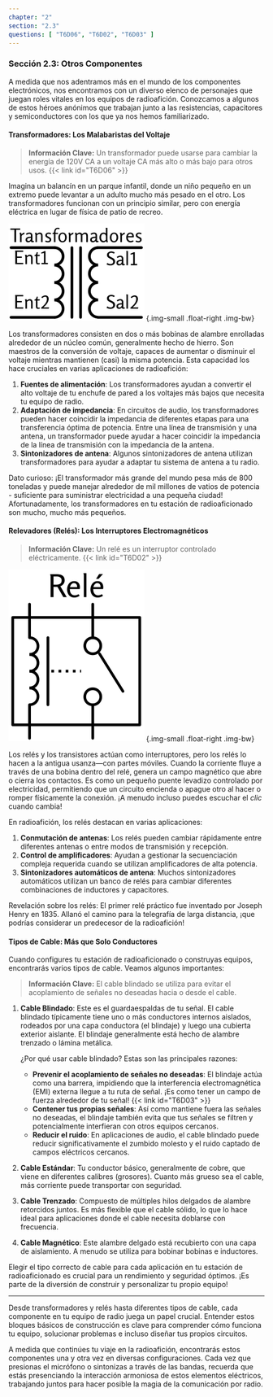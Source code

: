```yaml
---
chapter: "2"
section: "2.3"
questions: [ "T6D06", "T6D02", "T6D03" ]
---
```


### Sección 2.3: Otros Componentes

A medida que nos adentramos más en el mundo de los componentes electrónicos, nos encontramos con un diverso elenco de personajes que juegan roles vitales en los equipos de radioafición. Conozcamos a algunos de estos héroes anónimos que trabajan junto a las resistencias, capacitores y semiconductores con los que ya nos hemos familiarizado.

#### Transformadores: Los Malabaristas del Voltaje

> **Información Clave:** Un transformador puede usarse para cambiar la energía de 120V CA a un voltaje CA más alto o más bajo para otros usos. {{< link id="T6D06" >}}

Imagina un balancín en un parque infantil, donde un niño pequeño en un extremo puede levantar a un adulto mucho más pesado en el otro. Los transformadores funcionan con un principio similar, pero con energía eléctrica en lugar de física de patio de recreo.

![Diagrama esquemático de transformador](../../../images/s2-3-transformer-es.svg)
{.img-small .float-right .img-bw}

Los transformadores consisten en dos o más bobinas de alambre enrolladas alrededor de un núcleo común, generalmente hecho de hierro. Son maestros de la conversión de voltaje, capaces de aumentar o disminuir el voltaje mientras mantienen (casi) la misma potencia. Esta capacidad los hace cruciales en varias aplicaciones de radioafición:

1. **Fuentes de alimentación**: Los transformadores ayudan a convertir el alto voltaje de tu enchufe de pared a los voltajes más bajos que necesita tu equipo de radio.
2. **Adaptación de impedancia**: En circuitos de audio, los transformadores pueden hacer coincidir la impedancia de diferentes etapas para una transferencia óptima de potencia. Entre una línea de transmisión y una antena, un transformador puede ayudar a hacer coincidir la impedancia de la línea de transmisión con la impedancia de la antena.
3. **Sintonizadores de antena**: Algunos sintonizadores de antena utilizan transformadores para ayudar a adaptar tu sistema de antena a tu radio.

Dato curioso: ¡El transformador más grande del mundo pesa más de 800 toneladas y puede manejar alrededor de mil millones de vatios de potencia - suficiente para suministrar electricidad a una pequeña ciudad! Afortunadamente, los transformadores en tu estación de radioaficionado son mucho, mucho más pequeños.

#### Relevadores (Relés): Los Interruptores Electromagnéticos

> **Información Clave:** Un relé es un interruptor controlado eléctricamente. {{< link id="T6D02" >}}

![Diagrama esquemático de relé](../../../images/s2-3-relay-es.svg)
{.img-small .float-right .img-bw}

Los relés y los transistores actúan como interruptores, pero los relés lo hacen a la antigua usanza—con partes móviles. Cuando la corriente fluye a través de una bobina dentro del relé, genera un campo magnético que abre o cierra los contactos. Es como un pequeño puente levadizo controlado por electricidad, permitiendo que un circuito encienda o apague otro al hacer o romper físicamente la conexión. ¡A menudo incluso puedes escuchar el _clic_ cuando cambia!

En radioafición, los relés destacan en varias aplicaciones:

1. **Conmutación de antenas**: Los relés pueden cambiar rápidamente entre diferentes antenas o entre modos de transmisión y recepción.
2. **Control de amplificadores**: Ayudan a gestionar la secuenciación compleja requerida cuando se utilizan amplificadores de alta potencia.
3. **Sintonizadores automáticos de antena**: Muchos sintonizadores automáticos utilizan un banco de relés para cambiar diferentes combinaciones de inductores y capacitores.

Revelación sobre los relés: El primer relé práctico fue inventado por Joseph Henry en 1835. Allanó el camino para la telegrafía de larga distancia, ¡que podrías considerar un predecesor de la radioafición!

#### Tipos de Cable: Más que Solo Conductores

Cuando configures tu estación de radioaficionado o construyas equipos, encontrarás varios tipos de cable. Veamos algunos importantes:

> **Información Clave:** El cable blindado se utiliza para evitar el acoplamiento de señales no deseadas hacia o desde el cable.

1. **Cable Blindado**: Este es el guardaespaldas de tu señal. El cable blindado típicamente tiene uno o más conductores internos aislados, rodeados por una capa conductora (el blindaje) y luego una cubierta exterior aislante. El blindaje generalmente está hecho de alambre trenzado o lámina metálica.

   ¿Por qué usar cable blindado? Estas son las principales razones:
   - **Prevenir el acoplamiento de señales no deseadas**: El blindaje actúa como una barrera, impidiendo que la interferencia electromagnética (EMI) externa llegue a tu ruta de señal. ¡Es como tener un campo de fuerza alrededor de tu señal! {{< link id="T6D03" >}}
   - **Contener tus propias señales**: Así como mantiene fuera las señales no deseadas, el blindaje también evita que tus señales se filtren y potencialmente interfieran con otros equipos cercanos.
   - **Reducir el ruido**: En aplicaciones de audio, el cable blindado puede reducir significativamente el zumbido molesto y el ruido captado de campos eléctricos cercanos.

2. **Cable Estándar**: Tu conductor básico, generalmente de cobre, que viene en diferentes calibres (grosores). Cuanto más grueso sea el cable, más corriente puede transportar con seguridad.

3. **Cable Trenzado**: Compuesto de múltiples hilos delgados de alambre retorcidos juntos. Es más flexible que el cable sólido, lo que lo hace ideal para aplicaciones donde el cable necesita doblarse con frecuencia.

4. **Cable Magnético**: Este alambre delgado está recubierto con una capa de aislamiento. A menudo se utiliza para bobinar bobinas e inductores.

Elegir el tipo correcto de cable para cada aplicación en tu estación de radioaficionado es crucial para un rendimiento y seguridad óptimos. ¡Es parte de la diversión de construir y personalizar tu propio equipo!

---

Desde transformadores y relés hasta diferentes tipos de cable, cada componente en tu equipo de radio juega un papel crucial. Entender estos bloques básicos de construcción es clave para comprender cómo funciona tu equipo, solucionar problemas e incluso diseñar tus propios circuitos.

A medida que continúes tu viaje en la radioafición, encontrarás estos componentes una y otra vez en diversas configuraciones. Cada vez que presionas el micrófono o sintonizas a través de las bandas, recuerda que estás presenciando la interacción armoniosa de estos elementos eléctricos, trabajando juntos para hacer posible la magia de la comunicación por radio.
